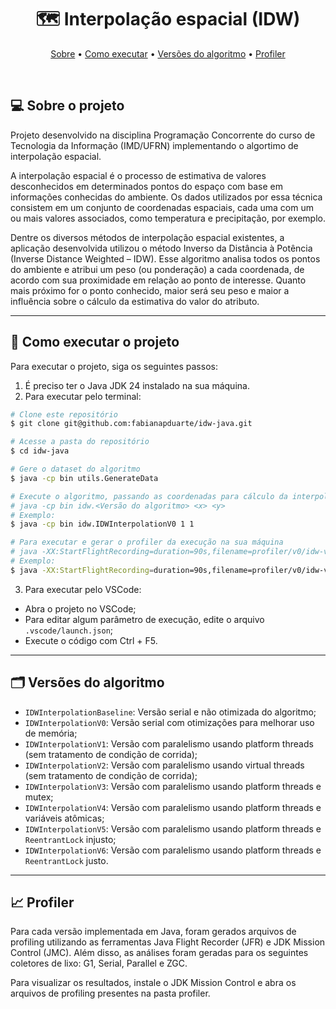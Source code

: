 <h1 align="center"> 
  🗺 Interpolação espacial (IDW)
</h1>

<p align="center">
  <a href="#-sobre-o-projeto">Sobre</a> •
  <a href="#-como-executar-o-projeto">Como executar</a> • 
  <a href="#-versões-do-algoritmo">Versões do algoritmo</a> • 
  <a href="#-profiler">Profiler</a>
</p>

<br>

## 💻 Sobre o projeto

Projeto desenvolvido na disciplina Programação Concorrente do curso de Tecnologia da Informação (IMD/UFRN) implementando o algortimo de interpolação espacial.

A interpolação espacial é o processo de estimativa de valores desconhecidos em determinados pontos do espaço com base em informações conhecidas do ambiente. Os dados utilizados por essa técnica consistem em um conjunto de coordenadas espaciais, cada uma com um ou mais valores associados, como temperatura e precipitação, por exemplo.

Dentre os diversos métodos de interpolação espacial existentes, a aplicação desenvolvida utilizou o método Inverso da Distância à Potência (Inverse Distance Weighted – IDW). Esse algoritmo analisa todos os pontos do ambiente e atribui um peso (ou ponderação) a cada coordenada, de acordo com sua proximidade em relação ao ponto de interesse. Quanto mais próximo for o ponto conhecido, maior será seu peso e maior a influência sobre o cálculo da estimativa do valor do atributo.

---

## 🚀 Como executar o projeto

Para executar o projeto, siga os seguintes passos:

1. É preciso ter o Java JDK 24 instalado na sua máquina.
2. Para executar pelo terminal:

```bash
# Clone este repositório
$ git clone git@github.com:fabianapduarte/idw-java.git

# Acesse a pasta do repositório
$ cd idw-java

# Gere o dataset do algoritmo
$ java -cp bin utils.GenerateData

# Execute o algoritmo, passando as coordenadas para cálculo da interpolação espacial
# java -cp bin idw.<Versão do algoritmo> <x> <y>
# Exemplo:
$ java -cp bin idw.IDWInterpolationV0 1 1

# Para executar e gerar o profiler da execução na sua máquina
# java -XX:StartFlightRecording=duration=90s,filename=profiler/v0/idw-v0-g1.jfr -cp bin idw.<Versão do algoritmo> <x> <y>
# Exemplo:
$ java -XX:StartFlightRecording=duration=90s,filename=profiler/v0/idw-v0-g1.jfr -cp bin idw.IDWInterpolationV0 1 1
```

3. Para executar pelo VSCode:

- Abra o projeto no VSCode;
- Para editar algum parâmetro de execução, edite o arquivo `.vscode/launch.json`;
- Execute o código com Ctrl + F5.

---

## 🗂 Versões do algoritmo

- `IDWInterpolationBaseline`: Versão serial e não otimizada do algoritmo;
- `IDWInterpolationV0`: Versão serial com otimizações para melhorar uso de memória;
- `IDWInterpolationV1`: Versão com paralelismo usando platform threads (sem tratamento de condição de corrida);
- `IDWInterpolationV2`: Versão com paralelismo usando virtual threads (sem tratamento de condição de corrida);
- `IDWInterpolationV3`: Versão com paralelismo usando platform threads e mutex;
- `IDWInterpolationV4`: Versão com paralelismo usando platform threads e variáveis atômicas;
- `IDWInterpolationV5`: Versão com paralelismo usando platform threads e `ReentrantLock` injusto;
- `IDWInterpolationV6`: Versão com paralelismo usando platform threads e `ReentrantLock` justo.

---

## 📈 Profiler

Para cada versão implementada em Java, foram gerados arquivos de profiling utilizando as ferramentas Java Flight Recorder (JFR) e JDK Mission Control (JMC). Além disso, as análises foram geradas para os seguintes coletores de lixo: G1, Serial, Parallel e ZGC.

Para visualizar os resultados, instale o JDK Mission Control e abra os arquivos de profiling presentes na pasta profiler.
